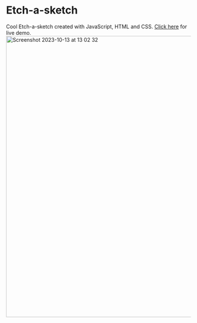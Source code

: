 # Etch-a-sketch

Cool Etch-a-sketch created with JavaScript, HTML and CSS. <a href='https://etch-a-sketch-production-bffb.up.railway.app/'>Click here</a> for live demo.
<img width="765" alt="Screenshot 2023-10-13 at 13 02 32" src="https://github.com/Gurtajs/Etch-a-sketch/assets/94930602/43bd0156-aeca-4f70-aa95-ced3ed0a6da0">
